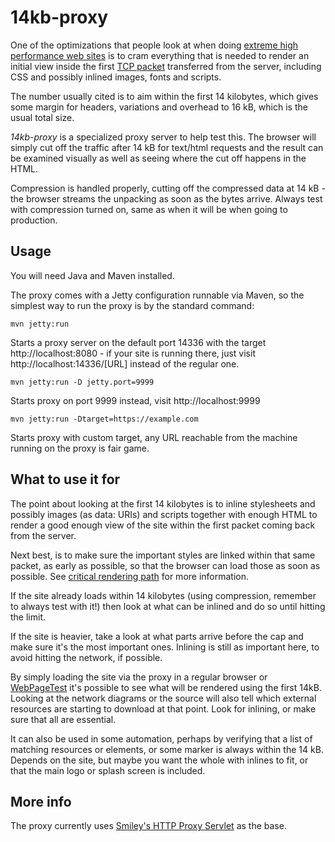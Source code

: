 # 14kb-proxy

One of the optimizations that people look at when doing [extreme high performance web sites](https://www.youtube.com/watch?v=YV1nKLWoARQ&ab_channel=IlyaGrigorik) is to cram everything that is needed to render an initial view inside the first [TCP packet](http://en.wikipedia.org/wiki/Transmission_Control_Protocol) transferred from the server, including CSS and possibly inlined images, fonts and scripts.

The number usually cited is to aim within the first 14 kilobytes, which gives some margin for headers, variations and overhead to 16 kB, which is the usual total size.

*14kb-proxy* is a specialized proxy server to help test this. The browser will simply cut off the traffic after 14 kB for text/html requests and the result can be examined visually as well as seeing where the cut off happens in the HTML.

Compression is handled properly, cutting off the compressed data at 14 kB - the browser streams the unpacking as soon as the bytes arrive. Always test with compression turned on, same as when it will be when going to production.

## Usage

You will need Java and Maven installed.

The proxy comes with a Jetty configuration runnable via Maven, so the simplest way to run the proxy is by the standard command:

	mvn jetty:run

Starts a proxy server on the default port 14336 with the target http://localhost:8080 - if your site is running there, just visit http://localhost:14336/[URL] instead of the regular one.

	mvn jetty:run -D jetty.port=9999

Starts proxy on port 9999 instead, visit http://localhost:9999

	mvn jetty:run -Dtarget=https://example.com

Starts proxy with custom target, any URL reachable from the machine running on the proxy is fair game.

## What to use it for

The point about looking at the first 14 kilobytes is to inline stylesheets and possibly images (as data: URIs) and scripts together with enough HTML to render a good enough view of the site within the first packet coming back from the server.

Next best, is to make sure the important styles are linked within that same packet, as early as possible, so that the browser can load those as soon as possible. See [critical rendering path](https://developers.google.com/web/fundamentals/performance/critical-rendering-path/) for more information.

If the site already loads within 14 kilobytes (using compression, remember to always test with it!) then look at what can be inlined and do so until hitting the limit.

If the site is heavier, take a look at what parts arrive before the cap and make sure it's the most important ones. Inlining is still as important here, to avoid hitting the network, if possible.

By simply loading the site via the proxy in a regular browser or [WebPageTest](http://www.webpagetest.org/) it's possible to see what will be rendered using the first 14kB. Looking at the network diagrams or the source will also tell which external resources are starting to download at that point. Look for inlining, or make sure that all are essential.

It can also be used in some automation, perhaps by verifying that a list of matching resources or elements, or some marker is always within the 14 kB. Depends on the site, but maybe you want the whole <head> with inlines to fit, or that the main logo or splash screen is included.

## More info

The proxy currently uses [Smiley's HTTP Proxy Servlet](https://github.com/mitre/HTTP-Proxy-Servlet) as the base.

